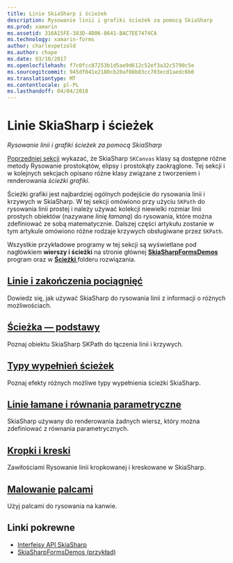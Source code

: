 ```yaml
---
title: Linie SkiaSharp i ścieżek
description: Rysowanie linii i grafiki ścieżek za pomocą SkiaSharp
ms.prod: xamarin
ms.assetid: 316A15FE-383D-4D06-8641-BAC7EE7474CA
ms.technology: xamarin-forms
author: charlespetzold
ms.author: chape
ms.date: 03/10/2017
ms.openlocfilehash: f7c0fcc87253b1d5ae9d612c52ef3a32c5790c5e
ms.sourcegitcommit: 945df041e2180cb20af08b83cc703ecd1aedc6b0
ms.translationtype: MT
ms.contentlocale: pl-PL
ms.lasthandoff: 04/04/2018
---
```

# <a name="skiasharp-lines-and-paths"></a>Linie SkiaSharp i ścieżek

_Rysowanie linii i grafiki ścieżek za pomocą SkiaSharp_

[Poprzedniej sekcji](~/xamarin-forms/user-interface/graphics/skiasharp/basics/index.md) wykazać, że SkiaSharp `SKCanvas` klasy są dostępne różne metody Rysowanie prostokątów, elipsy i prostokąty zaokrąglone. Tej sekcji i w kolejnych sekcjach opisano różne klasy związane z tworzeniem i renderowania *ścieżki grafiki*.

Ścieżki grafiki jest najbardziej ogólnych podejście do rysowania linii i krzywych w SkiaSharp. W tej sekcji omówiono przy użyciu `SKPath` do rysowania linii prostej i należy używać kolekcji niewielki rozmiar linii prostych obiektów (nazywane *linię łamaną*) do rysowania, które można zdefiniować ze sobą matematycznie. Dalszej części artykułu zostanie w tym artykule omówiono różne rodzaje krzywych obsługiwane przez `SKPath`.

Wszystkie przykładowe programy w tej sekcji są wyświetlane pod nagłówkiem **wierszy i ścieżki** na stronie głównej [ **SkiaSharpFormsDemos** ](https://developer.xamarin.com/samples/xamarin-forms/SkiaSharpForms/Demos/) program oraz w [ **Ścieżki** ](https://github.com/xamarin/xamarin-forms-samples/tree/master/SkiaSharpForms/SkiaSharpFormsDemos/SkiaSharpFormsDemos/SkiaSharpFormsDemos/Paths) folderu rozwiązania.

## <a name="lines-and-stroke-capslinesmd"></a>[Linie i zakończenia pociągnięć](lines.md)

Dowiedz się, jak używać SkiaSharp do rysowania linii z informacji o różnych możliwościach.

## <a name="path-basicspathsmd"></a>[Ścieżka — podstawy](paths.md)

Poznaj obiektu SkiaSharp SKPath do łączenia linii i krzywych.

## <a name="the-path-fill-typesfill-typesmd"></a>[Typy wypełnień ścieżek](fill-types.md)

Poznaj efekty różnych możliwe typy wypełnienia ścieżki SkiaSharp.

## <a name="polylines-and-parametric-equationspolylinesmd"></a>[Linie łamane i równania parametryczne](polylines.md)

SkiaSharp używany do renderowania żadnych wiersz, który można zdefiniować z równania parametrycznych.

## <a name="dots-and-dashesdotsmd"></a>[Kropki i kreski](dots.md)

Zawiłościami Rysowanie linii kropkowanej i kreskowane w SkiaSharp.

## <a name="finger-paintingfinger-paintmd"></a>[Malowanie palcami](finger-paint.md)

Użyj palcami do rysowania na kanwie.


## <a name="related-links"></a>Linki pokrewne

- [Interfejsy API SkiaSharp](https://developer.xamarin.com/api/root/SkiaSharp/)
- [SkiaSharpFormsDemos (przykład)](https://developer.xamarin.com/samples/xamarin-forms/SkiaSharpForms/Demos/)
